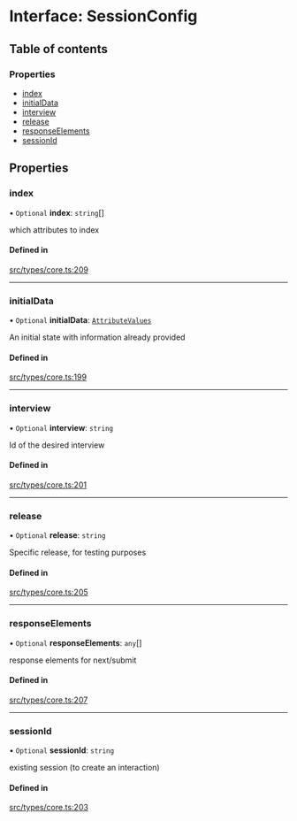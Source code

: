 # Interface: SessionConfig

## Table of contents

### Properties

- [index](../wiki/SessionConfig#index)
- [initialData](../wiki/SessionConfig#initialdata)
- [interview](../wiki/SessionConfig#interview)
- [release](../wiki/SessionConfig#release)
- [responseElements](../wiki/SessionConfig#responseelements)
- [sessionId](../wiki/SessionConfig#sessionid)

## Properties

### index

• `Optional` **index**: `string`[]

which attributes to index

#### Defined in

[src/types/core.ts:209](https://github.com/decisively-io/interview-sdk/blob/7ff582e2e1b882fdedb5de2863fed60488554378/src/types/core.ts#L209)

___

### initialData

• `Optional` **initialData**: [`AttributeValues`](../wiki/Exports#attributevalues)

An initial state with information already provided

#### Defined in

[src/types/core.ts:199](https://github.com/decisively-io/interview-sdk/blob/7ff582e2e1b882fdedb5de2863fed60488554378/src/types/core.ts#L199)

___

### interview

• `Optional` **interview**: `string`

Id of the desired interview

#### Defined in

[src/types/core.ts:201](https://github.com/decisively-io/interview-sdk/blob/7ff582e2e1b882fdedb5de2863fed60488554378/src/types/core.ts#L201)

___

### release

• `Optional` **release**: `string`

Specific release, for testing purposes

#### Defined in

[src/types/core.ts:205](https://github.com/decisively-io/interview-sdk/blob/7ff582e2e1b882fdedb5de2863fed60488554378/src/types/core.ts#L205)

___

### responseElements

• `Optional` **responseElements**: `any`[]

response elements for next/submit

#### Defined in

[src/types/core.ts:207](https://github.com/decisively-io/interview-sdk/blob/7ff582e2e1b882fdedb5de2863fed60488554378/src/types/core.ts#L207)

___

### sessionId

• `Optional` **sessionId**: `string`

existing session (to create an interaction)

#### Defined in

[src/types/core.ts:203](https://github.com/decisively-io/interview-sdk/blob/7ff582e2e1b882fdedb5de2863fed60488554378/src/types/core.ts#L203)
